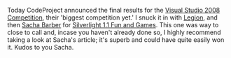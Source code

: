 Today CodeProject announced the final results for the [Visual Studio 2008 Competition](http://www.codeproject.com/Feature/VS2008/), 
their 'biggest competition yet.' I snuck it in with [Legion](http://www.codeproject.com/KB/silverlight/gridcomputing.aspx), and then [Sacha Barber](http://sachabarber.net/) 
for [Silverlight 1.1 Fun and Games](http://www.codeproject.com/kb/silverlight/SLFun.aspx). 
This one was way to close to call and, incase you haven't already done so, I highly recommend taking a look at Sacha's article; 
it's superb and could have quite easily won it. Kudos to you Sacha.